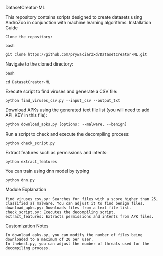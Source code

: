DatasetCreator-ML

This repository contains scripts designed to create datasets using AndroZoo in conjunction with machine learning algorithms.
Installation Guide

    Clone the repository:

    bash
    
    git clone https://github.com/prywaciarzxd/DatasetCreator-ML.git



Navigate to the cloned directory:

    bash

    cd DatasetCreator-ML

Execute script to find viruses and generate a CSV file:

    python find_viruses_csv.py --input_csv --output_txt

Download APKs using the generated text file list (you will need to add API_KEY in this file):

    python download_apks.py [options: --malware, --benign] 

Run a script to check and execute the decompiling process:

    python check_script.py

Extract features such as permissions and intents:

    python extract_features

You can train using dnn model by typing
    
    python dnn.py

Module Explanation

    find_viruses_csv.py: Searches for files with a score higher than 25, classified as malware. You can adjust it to find benign files.
    download_apks.py: Downloads files from a text file list.
    check_script.py: Executes the decompiling script.
    extract_features: Extracts permissions and intents from APK files.

Customization Notes

    In download_apks.py, you can modify the number of files being downloaded to a maximum of 20 per user.
    In thebest.py, you can adjust the number of threats used for the decompiling process.
